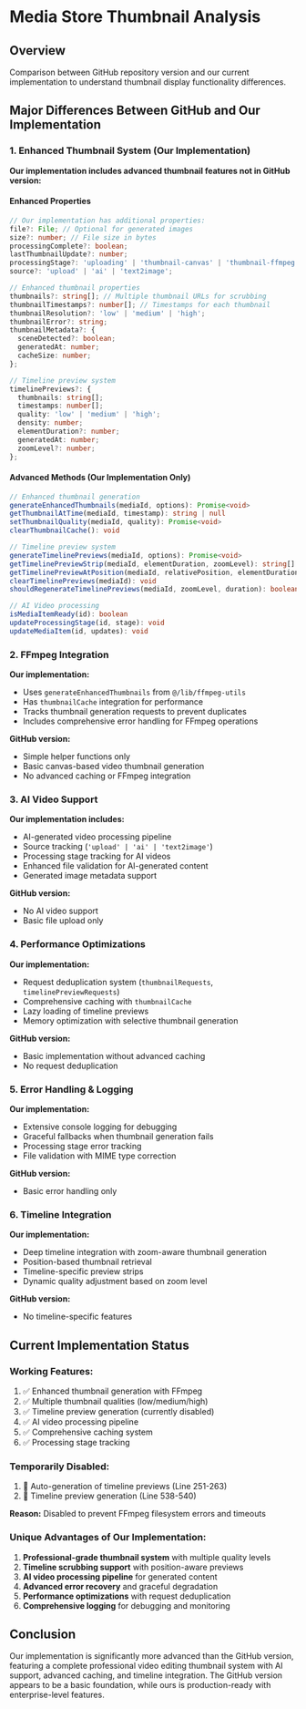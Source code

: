 # Media Store Thumbnail Analysis

## Overview
Comparison between GitHub repository version and our current implementation to understand thumbnail display functionality differences.

## Major Differences Between GitHub and Our Implementation

### 1. Enhanced Thumbnail System (Our Implementation)

**Our implementation includes advanced thumbnail features not in GitHub version:**

#### Enhanced Properties
```typescript
// Our implementation has additional properties:
file?: File; // Optional for generated images
size?: number; // File size in bytes
processingComplete?: boolean;
lastThumbnailUpdate?: number;
processingStage?: 'uploading' | 'thumbnail-canvas' | 'thumbnail-ffmpeg' | 'complete' | 'error';
source?: 'upload' | 'ai' | 'text2image';

// Enhanced thumbnail properties
thumbnails?: string[]; // Multiple thumbnail URLs for scrubbing
thumbnailTimestamps?: number[]; // Timestamps for each thumbnail
thumbnailResolution?: 'low' | 'medium' | 'high';
thumbnailError?: string;
thumbnailMetadata?: {
  sceneDetected?: boolean;
  generatedAt: number;
  cacheSize: number;
};

// Timeline preview system
timelinePreviews?: {
  thumbnails: string[];
  timestamps: number[];
  quality: 'low' | 'medium' | 'high';
  density: number;
  elementDuration?: number;
  generatedAt: number;
  zoomLevel?: number;
};
```

#### Advanced Methods (Our Implementation Only)
```typescript
// Enhanced thumbnail generation
generateEnhancedThumbnails(mediaId, options): Promise<void>
getThumbnailAtTime(mediaId, timestamp): string | null
setThumbnailQuality(mediaId, quality): Promise<void>
clearThumbnailCache(): void

// Timeline preview system
generateTimelinePreviews(mediaId, options): Promise<void>
getTimelinePreviewStrip(mediaId, elementDuration, zoomLevel): string[]
getTimelinePreviewAtPosition(mediaId, relativePosition, elementDuration)
clearTimelinePreviews(mediaId): void
shouldRegenerateTimelinePreviews(mediaId, zoomLevel, duration): boolean

// AI Video processing
isMediaItemReady(id): boolean
updateProcessingStage(id, stage): void
updateMediaItem(id, updates): void
```

### 2. FFmpeg Integration

**Our implementation:**
- Uses `generateEnhancedThumbnails` from `@/lib/ffmpeg-utils`
- Has `thumbnailCache` integration for performance
- Tracks thumbnail generation requests to prevent duplicates
- Includes comprehensive error handling for FFmpeg operations

**GitHub version:**
- Simple helper functions only
- Basic canvas-based video thumbnail generation
- No advanced caching or FFmpeg integration

### 3. AI Video Support

**Our implementation includes:**
- AI-generated video processing pipeline
- Source tracking (`'upload' | 'ai' | 'text2image'`)
- Processing stage tracking for AI videos
- Enhanced file validation for AI-generated content
- Generated image metadata support

**GitHub version:**
- No AI video support
- Basic file upload only

### 4. Performance Optimizations

**Our implementation:**
- Request deduplication system (`thumbnailRequests`, `timelinePreviewRequests`)
- Comprehensive caching with `thumbnailCache`
- Lazy loading of timeline previews
- Memory optimization with selective thumbnail generation

**GitHub version:**
- Basic implementation without advanced caching
- No request deduplication

### 5. Error Handling & Logging

**Our implementation:**
- Extensive console logging for debugging
- Graceful fallbacks when thumbnail generation fails
- Processing stage error tracking
- File validation with MIME type correction

**GitHub version:**
- Basic error handling only

### 6. Timeline Integration

**Our implementation:**
- Deep timeline integration with zoom-aware thumbnail generation
- Position-based thumbnail retrieval
- Timeline-specific preview strips
- Dynamic quality adjustment based on zoom level

**GitHub version:**
- No timeline-specific features

## Current Implementation Status

### Working Features:
1. ✅ Enhanced thumbnail generation with FFmpeg
2. ✅ Multiple thumbnail qualities (low/medium/high)
3. ✅ Timeline preview generation (currently disabled)
4. ✅ AI video processing pipeline
5. ✅ Comprehensive caching system
6. ✅ Processing stage tracking

### Temporarily Disabled:
1. 🚫 Auto-generation of timeline previews (Line 251-263)
2. 🚫 Timeline preview generation (Line 538-540)

**Reason:** Disabled to prevent FFmpeg filesystem errors and timeouts

### Unique Advantages of Our Implementation:

1. **Professional-grade thumbnail system** with multiple quality levels
2. **Timeline scrubbing support** with position-aware previews
3. **AI video processing pipeline** for generated content
4. **Advanced error recovery** and graceful degradation
5. **Performance optimizations** with request deduplication
6. **Comprehensive logging** for debugging and monitoring

## Conclusion

Our implementation is significantly more advanced than the GitHub version, featuring a complete professional video editing thumbnail system with AI support, advanced caching, and timeline integration. The GitHub version appears to be a basic foundation, while ours is production-ready with enterprise-level features.